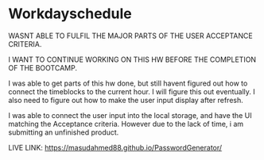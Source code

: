 # Workdayschedule
WASNT ABLE TO FULFIL THE MAJOR PARTS OF THE USER ACCEPTANCE CRITERIA. 

I WANT TO CONTINUE WORKING ON THIS HW BEFORE THE COMPLETION OF THE BOOTCAMP.

I was able to get parts of this hw done, but still havent figured out how to connect the timeblocks to the current hour. I will figure this out eventually.
I also need to figure out how to make the user input display after refresh. 

I was able to connect the user input into the local storage, and have the UI matching the Acceptance criteria. However due to the lack of time, i am submitting an unfinished product. 

LIVE LINK: https://masudahmed88.github.io/PasswordGenerator/ 

